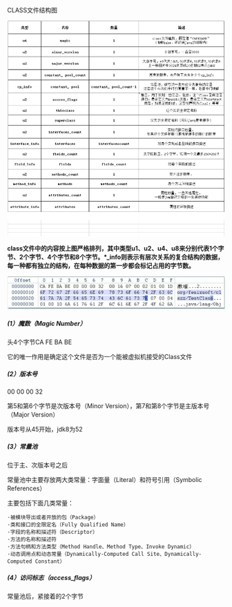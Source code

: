 CLASS文件结构图

![img](../../resource/class文件结构组成.png)

**class文件中的内容按上图严格排列，其中类型u1、u2、u4、u8来分别代表1个字节、2个字节、4个字节和8个字节。\*_info则表示有层次关系的复合结构的数据，每一种都有独立的结构，在每种数据的第一步都会标记占用的字节数。**

![](../../resource/常量池UTF-8字符串结构.png)

##### (1）魔数（Magic Number）

头4个字节CA FE BA BE

它的唯一作用是确定这个文件是否为一个能被虚拟机接受的Class文件



##### (2）版本号

00 00 00 32

第5和第6个字节是次版本号（Minor Version），第7和第8个字节是主版本号（Major Version）

版本号从45开始，jdk8为52



##### (3）常量池

位于主、次版本号之后

常量池中主要存放两大类常量：字面量（Literal）和符号引用（Symbolic References）

主要包括下面几类常量： 

```
·被模块导出或者开放的包（Package） 
·类和接口的全限定名（Fully Qualified Name） 
·字段的名称和描述符（Descriptor） 
·方法的名称和描述符 
·方法句柄和方法类型（Method Handle、Method Type、Invoke Dynamic） 
·动态调用点和动态常量（Dynamically-Computed Call Site、Dynamically-Computed Constant）
```



##### (4）访问标志（access_flags）

常量池后，紧接着的2个字节